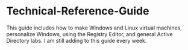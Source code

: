# Technical-Reference-Guide
This guide includes how to make Windows and Linux virtual machines, personalize Windows, using the Registry Editor, and general Active Directory labs. I am still adding to this guide every week.
